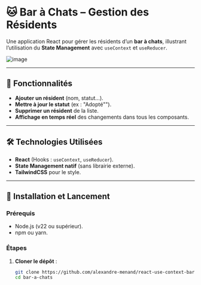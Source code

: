 # 🐱 Bar à Chats – Gestion des Résidents

Une application React pour gérer les résidents d’un **bar à chats**, illustrant l’utilisation du **State Management** avec `useContext` et `useReducer`.

![image](https://mistralaichatupprodswe.blob.core.windows.net/chat-images/assistant/7c/04/8a/7c048a23-aac6-4df9-9e7a-a0b2d4327936/e745eb32-068d-431c-86e4-6681e78dba91/1b896bc5-d928-46db-becf-9d3cb7ef50f9/84bb6f55-6bb3-4659-8a6f-d233b66a14f1.jpg?sv=2025-01-05&st=2025-09-05T06%3A40%3A14Z&se=2025-09-05T07%3A40%3A14Z&sr=b&sp=rade&sig=J6%2FhO50PZX%2BpeZAgtBevUV80t58eAy35TjqX0sV%2ByVw%3D)

---

## 📌 Fonctionnalités
- **Ajouter un résident** (nom, statut...).
- **Mettre à jour le statut** (ex : "Adopté"").
- **Supprimer un résident** de la liste.
- **Affichage en temps réel** des changements dans tous les composants.

---

## 🛠️ Technologies Utilisées
- **React** (Hooks : `useContext`, `useReducer`).
- **State Management natif** (sans librairie externe).
- **TailwindCSS** pour le style.

---

## 🚀 Installation et Lancement

### Prérequis
- Node.js (v22 ou supérieur).
- npm ou yarn.

### Étapes
1. **Cloner le dépôt** :
   ```bash
   git clone https://github.com/alexandre-menand/react-use-context-bar-a-chat
   cd bar-a-chats